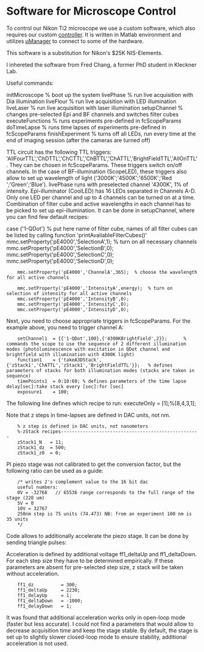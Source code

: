 # Software for Microscope Control

To control our Nikon Ti2 microscope we use a custom software, which also requires our custom [controller](https://github.com/mariavmukhina/Custom_TTL_Controller_for_Microscope). It is written in Matlab environment and utilizes [µManager](https://micro-manager.org/) to connect to some of the hardware.

This software is a substitution for Nikon's $25K NIS-Elements.

I inhereted the software from Fred Chang, a former PhD student in Kleckner Lab.


Useful commands:

initMicroscope           % boot up the system
livePhase                  % run live acquisition with Dia illumination
liveFlour                   % run live acquisition with LED illumination
liveLaser                   % run live acquisition with laser illumination
setupChannel            % changes pre-selected Epi and BF channels and switches filter cubes
executeFunctions       % runs experiments pre-defined in fcScopeParams
doTimeLapse             % runs time lapses of experiments pre-defined in fcScopeParams
finishExperiment        % turns off all LEDs, run every time at the end of imaging session (after the cameras are turned off)

TTL circuit has the following TTL triggers: 'AllFourTTL','ChDTTL','ChCTTL','ChBTTL','ChATTL','BrightFieldTTL','AllOnTTL'. They can be chosen in fcScopeParams. These triggers switch on/off channels. In the case of BF-illumination (ScopeLED), these triggers also allow to set up wavelength of light ('3000K';'4500K';'6500K';'Red ';'Green';'Blue'). livePhase runs with preselected channel '4300K', 1% of intensity. Epi-illuminator (CoolLED) has 16 LEDs separated in Channels A-D. Only one LED per channel and up to 4 channels can be turned on at a time. Combination of filter cube and active wavelengths in each channel has to be picked to set up epi-illumination. It can be done in setupChannel, where you can find few default recipes:
 
   
case {'1-QDot'}  % put here name of filter cube, names of all filter cubes can be listed by calling function 'printAvailableFilterCubes()'
        mmc.setProperty('pE4000','SelectionA',1);  % turn on all necessary channels
        mmc.setProperty('pE4000','SelectionB',0);
        mmc.setProperty('pE4000','SelectionC',0);
        mmc.setProperty('pE4000','SelectionD',0);

        mmc.setProperty('pE4000','ChannelA',365);  % choose the wavelength for all active channels

        mmc.setProperty('pE4000','IntensityA',energy);  % turn on selection of intensity for all active channels
        mmc.setProperty('pE4000','IntensityB',0);
        mmc.setProperty('pE4000','IntensityC',0);
        mmc.setProperty('pE4000','IntensityD',0);


Next, you need to choose appropriate triggers in fcScopeParams. For the example above, you need to trigger channel A: 

        setChannel1  = {{'1-QDot',100},{'4300KBrightField',2}};      % commands the scope to use the sequence of 2 different illumination modes (photoluminescence with excitation in QDot channel and brightfield with illumination with 4300K light)
        function1    = {'takeA3DStack',{'zStack1','ChATTL','zStack1','BrightFieldTTL'}};   % defines parameters of stacks for both illumination modes (stacks are taken in sequence)
        timePoints1  = 0:10:60; % defines parameters of the time lapse delay[sec]:take stack every [sec]:for [sec]
        exposure1    = 100;

The following line defines which recipe to run:
        executeOnly = [1];%[8,4,3,1];

Note that z steps in time-lapses are defined in DAC units, not nm. 

        % z step is defined in DAC units, not nanometers
        %-zStack recipes---------------------------------------------------
        zStack1_N   = 11;
        zStack1_dz  = 500;
        zStack1_z0  = 0;

PI piezo stage was not calibrated to get the conversion factor, but the following ratio can be used as a guide: 

        /* writes 2's complement value to the 16 bit dac
        useful numbers:
        0V = -32768   // 65536 range corresponds to the full range of the stage (220 um)
        5V = 0
        10V = 32767
        250nm step is 75 units (74.473) NB: from an experiment 100 nm is 35 units
        */

Code allows to additionally accelerate the piezo stage. It can be done by sending triangle pulses:



Acceleration is defined by additional voltage ff1_deltaUp and ff1_deltaDown. For each step size they have to be determined empirically. If these parameters are absent for pre-selected step size, z stack will be taken without acceleration.

        ff1_dz          = 300;
        ff1_deltaUp     = 2230;
        ff1_delayUp     = 1;
        ff1_deltaDown   = -1000;
        ff1_delayDown   = 1;

It was found that additional acceleration works only in open-loop mode (faster but less accurate). I could not find a parameters that would allow to decrease acquisition time and keep the stage stable. By default, the stage is set up to slightly slower closed-loop mode to ensure stability, additional acceleration is not used. 
